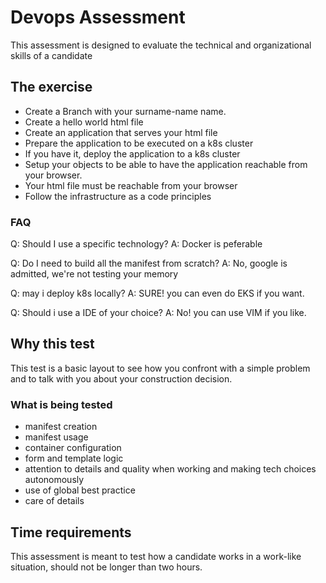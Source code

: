 # Devops Assessment

This assessment is designed to evaluate the technical and organizational skills of a candidate

## The exercise

- Create a Branch with your surname-name name.
- Create a hello world html file
- Create an application that serves your html file
- Prepare the application to be executed on a k8s cluster
- If you have it, deploy the application to a k8s cluster
- Setup your objects to be able to have the application reachable from your browser.
- Your html file must be reachable from your browser
- Follow the infrastructure as a code principles

### FAQ

Q: Should I use a specific technology?
A: Docker is peferable

Q: Do I need to build all the manifest from scratch?
A: No, google is admitted, we're not testing your memory

Q: may i deploy k8s locally?
A: SURE! you can even do EKS if you want.

Q: Should i use a IDE of your choice?
A: No! you can use VIM if you like.

## Why this test

This test is a basic layout to see how you confront with a simple problem and to talk with you about your construction decision.

### What is being tested

- manifest creation
- manifest usage
- container configuration
- form and template logic
- attention to details and quality when working and making tech choices autonomously
- use of global best practice
- care of details

## Time requirements

This assessment is meant to test how a candidate works in a work-like situation, should not be longer than two hours.

